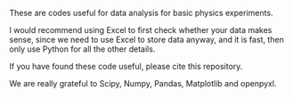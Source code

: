 These are codes useful for data analysis for basic physics experiments.

I would recommend using Excel to first check whether your data makes sense, since we need to use Excel to store data anyway, and it is fast, then only use Python for all the other details.

If you have found these code useful, please cite this repository.

We are really grateful to Scipy, Numpy, Pandas, Matplotlib and openpyxl.


